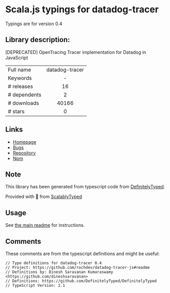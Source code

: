 
# Scala.js typings for datadog-tracer

Typings are for version 0.4

## Library description:
[DEPRECATED] OpenTracing Tracer implementation for Datadog in JavaScript

|                    |                 |
| ------------------ | :-------------: |
| Full name          | datadog-tracer |
| Keywords           | - |
| # releases         | 16 |
| # dependents       | 2 |
| # downloads        | 40166 |
| # stars            | 0 |

## Links
- [Homepage](https://github.com/rochdev/datadog-tracer-js#readme)
- [Bugs](https://github.com/rochdev/datadog-tracer-js/issues)
- [Repository](https://github.com/rochdev/datadog-tracer-js)
- [Npm](https://www.npmjs.com/package/datadog-tracer)
    


## Note
This library has been generated from typescript code from [DefinitelyTyped](https://definitelytyped.org).

Provided with :purple_heart: from [ScalablyTyped](https://github.com/oyvindberg/ScalablyTyped)

## Usage
See [the main readme](../../readme.md) for instructions.

## Comments

These comments are from the typescript definitions and might be useful:
```
// Type definitions for datadog-tracer 0.4
// Project: https://github.com/rochdev/datadog-tracer-js#readme
// Definitions by: Dinesh Saravanan Kumaraswamy <https://github.com/dineshsaravanan>
// Definitions: https://github.com/DefinitelyTyped/DefinitelyTyped
// TypeScript Version: 2.1

```

